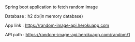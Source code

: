  Spring boot application to fetch random image 
 
 Database : h2 db(in memory database)
 
 App link : https://random-image-api.herokuapp.com
 
 API path : https://random-image-api.herokuapp.com/random/1
 
